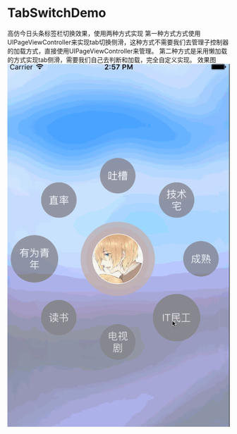 # TabSwitchDemo
高仿今日头条标签栏切换效果，使用两种方式实现
第一种方式方式使用UIPageViewController来实现tab切换侧滑，这种方式不需要我们去管理子控制器的加载方式，直接使用UIPageViewController来管理。
第二种方式是采用懒加载的方式实现tab侧滑，需要我们自己去判断和加载，完全自定义实现。
效果图
![image](https://github.com/jiang6777/QQUserProfile/blob/master/QQUserProfile/Views/Images/1.gif)   
